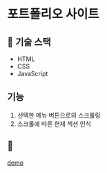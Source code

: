# 포트폴리오 사이트

## 🏅 기술 스택

- HTML
- CSS
- JavaScript

## 기능

1. 선택한 메뉴 버튼으로의 스크롤링
2. 스크롤에 따른 현재 섹션 인식

## 👀

[demo](https://95rolancia.github.io/portfolio-html-css-javascript)
